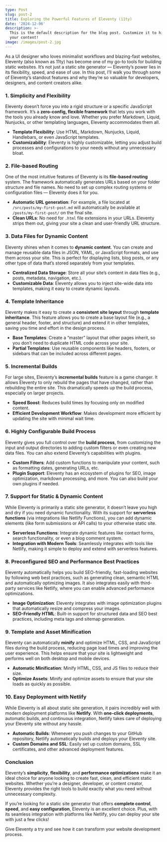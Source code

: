 ```yaml
---
type: Post
slug: post-2
title: Exploring the Powerful Features of Eleventy (11ty)
date: '2024-12-06'
description: >-
  This is the default description for the blog post. Customize it to highlight
  your content!
image: /images/post-2.jpg
---
```


As a UI designer who loves minimalist workflows and blazing-fast websites, Eleventy (also known as 11ty) has become one of my go-to tools for building static websites. It’s not just a static site generator — Eleventy’s power lies in its flexibility, speed, and ease of use. In this post, I’ll walk you through some of Eleventy’s standout features and why they’re so valuable for developers, designers, and content creators alike.

### 1. Simplicity and Flexibility
Eleventy doesn’t force you into a rigid structure or a specific JavaScript framework. It’s a **zero-config, flexible framework** that lets you work with the tools you already know and love. Whether you prefer Markdown, Liquid, Nunjucks, or other templating languages, Eleventy accommodates them all.

<!--more-->

- **Template Flexibility**: Use HTML, Markdown, Nunjucks, Liquid, Handlebars, or even JavaScript templates.
- **Customizability**: Eleventy is highly customizable, letting you adjust build processes and configurations to your needs without any unnecessary bloat.

### 2. File-based Routing
One of the most intuitive features of Eleventy is its **file-based routing** system. The framework automatically generates URLs based on your folder structure and file names. No need to set up complex routing systems or configuration files — Eleventy does it for you.

- **Automatic URL generation**: For example, a file located at `/src/posts/my-first-post.md` will automatically be available at `/posts/my-first-post/` on the final site.
- **Clean URLs**: No need for `.html` file extensions in your URLs. Eleventy strips them out, giving your site a clean and user-friendly URL structure.

### 3. Data Files for Dynamic Content
Eleventy shines when it comes to **dynamic content**. You can create and manage reusable data files in JSON, YAML, or JavaScript formats, and use them across your site. This is perfect for displaying lists, blog posts, or any other type of data that’s stored separately from your templates.

- **Centralized Data Storage**: Store all your site’s content in data files (e.g., posts, metadata, navigation, etc.).
- **Customizable Data**: Eleventy allows you to inject site-wide data into templates, making it easy to create dynamic layouts.

### 4. Template Inheritance
Eleventy makes it easy to create a **consistent site layout** through **template inheritance**. This feature allows you to create a base layout file (e.g., a general header, footer, and structure) and extend it in other templates, saving you time and effort in the design process.

- **Base Templates**: Create a “master” layout that other pages inherit, so you don’t need to duplicate HTML code across your site.
- **Partial Templates**: Use reusable components like headers, footers, or sidebars that can be included across different pages.

### 5. Incremental Builds
For large sites, Eleventy’s **incremental builds** feature is a game changer. It allows Eleventy to only rebuild the pages that have changed, rather than rebuilding the entire site. This dramatically speeds up the build process, especially on larger projects.

- **Speed Boost**: Reduces build times by focusing only on modified content.
- **Efficient Development Workflow**: Makes development more efficient by updating the site with minimal wait time.

### 6. Highly Configurable Build Process
Eleventy gives you full control over the **build process**, from customizing the input and output directories to adding custom filters or even creating new data files. You can also extend Eleventy’s capabilities with plugins.

- **Custom Filters**: Add custom functions to manipulate your content, such as formatting dates, generating URLs, etc.
- **Plugin Support**: Eleventy has an ecosystem of plugins for SEO, image optimization, markdown processing, and more. You can also build your own plugins if needed.

### 7. Support for Static & Dynamic Content
While Eleventy is primarily a static site generator, it doesn’t leave you high and dry if you need dynamic functionality. With its support for **serverless functions** (via integrations like Netlify Functions), you can add dynamic elements (like form submissions or API calls) to your otherwise static site.

- **Serverless Functions**: Integrate dynamic features like contact forms, search functionality, or even a blog comment system.
- **Integration with Modern Tools**: Seamlessly integrates with tools like Netlify, making it simple to deploy and extend with serverless features.

### 8. Preconfigured SEO and Performance Best Practices
Eleventy automatically helps you build SEO-friendly, fast-loading websites by following web best practices, such as generating clean, semantic HTML and automatically optimizing images. It also integrates easily with third-party services like Netlify, where you can enable advanced performance optimizations.

- **Image Optimization**: Eleventy integrates with image optimization plugins that automatically resize and compress your images.
- **SEO-Friendly HTML**: Built-in support for structured data and SEO best practices, including meta tags and sitemap generation.

### 9. Template and Asset Minification
Eleventy can automatically **minify** and optimize HTML, CSS, and JavaScript files during the build process, reducing page load times and improving the user experience. This helps ensure that your site is lightweight and performs well on both desktop and mobile devices.

- **Automatic Minification**: Minify HTML, CSS, and JS files to reduce their size.
- **Optimize Assets**: Minify and optimize assets to ensure that your site loads as quickly as possible.

### 10. Easy Deployment with Netlify
While Eleventy is all about static site generation, it pairs incredibly well with modern deployment platforms like **Netlify**. With **one-click deployments**, automatic builds, and continuous integration, Netlify takes care of deploying your Eleventy site without any hassle.

- **Automatic Builds**: Whenever you push changes to your GitHub repository, Netlify automatically builds and deploys your Eleventy site.
- **Custom Domains and SSL**: Easily set up custom domains, SSL certificates, and other advanced deployment features.

### Conclusion
Eleventy’s **simplicity**, **flexibility**, and **performance optimizations** make it an ideal choice for anyone looking to create fast, clean, and efficient static websites. Whether you’re a designer, developer, or content creator, Eleventy provides the right tools to build exactly what you need without unnecessary complexity.

If you’re looking for a static site generator that offers **complete control**, **speed**, and **easy configuration**, Eleventy is an excellent choice. Plus, with its seamless integration with platforms like Netlify, you can deploy your site with just a few clicks!

Give Eleventy a try and see how it can transform your website development process.